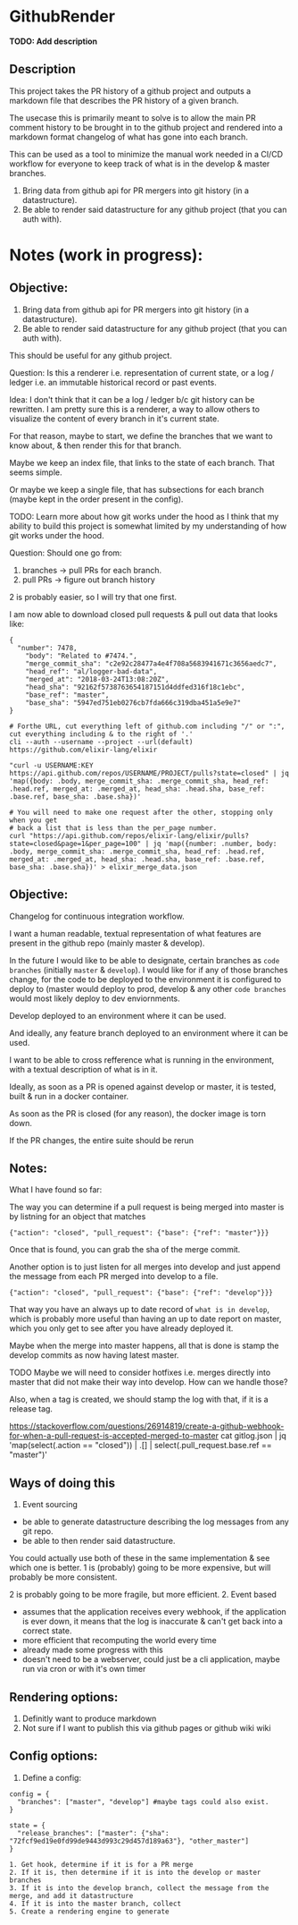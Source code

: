 # GithubRender

**TODO: Add description**

## Description
This project takes the PR history of a github project and outputs a markdown
file that describes the PR history of a given branch.

The usecase this is primarily meant to solve is to allow the main PR comment
history to be brought in to the github project and rendered into a markdown
format changelog of what has gone into each branch. 

This can be used as a tool to minimize the manual work needed in a CI/CD workflow
for everyone to keep track of what is in the develop & master branches.


1. Bring data from github api for PR mergers into git history (in a datastructure).
2. Be able to render said datastructure for any github project (that you can auth with).


# Notes (work in progress):
## Objective:
1. Bring data from github api for PR mergers into git history (in a datastructure).
2. Be able to render said datastructure for any github project (that you can auth with).

This should be useful for any github project.

Question:
Is this a renderer i.e. representation of current state, or a log / ledger i.e.
an immutable historical record or past events.

Idea:
I don't think that it can be a log / ledger b/c git history can be rewritten.
I am pretty sure this is a renderer, a way to allow others to visualize the
content of every branch in it's current state.

For that reason, maybe to start, we define the branches that we want to know
about, & then render this for that branch.

Maybe we keep an index file, that links to the state of each branch. That seems
simple.

Or maybe we keep a single file, that has subsections for each branch (maybe kept
in the order present in the config).

TODO: Learn more about how git works under the hood as I think that my ability
to build this project is somewhat limited by my understanding of how git works
under the hood.

Question:
Should one go from:
1. branches -> pull PRs for each branch.
2. pull PRs -> figure out branch history

2 is probably easier, so I will try that one first.

I am now able to download closed pull requests & pull out data that looks like:
```
{
  "number": 7478,
    "body": "Related to #7474.",
    "merge_commit_sha": "c2e92c28477a4e4f708a5683941671c3656aedc7",
    "head_ref": "al/logger-bad-data",
    "merged_at": "2018-03-24T13:08:20Z",
    "head_sha": "92162f5738763654187151d4ddfed316f18c1ebc",
    "base_ref": "master",
    "base_sha": "5947ed751eb0276cb7fda666c319dba451a5e9e7"
}
```

```
# Forthe URL, cut everything left of github.com including "/" or ":", cut everything including & to the right of '.'
cli --auth --username --project --url(default) https://github.com/elixir-lang/elixir
```

```
"curl -u USERNAME:KEY https://api.github.com/repos/USERNAME/PROJECT/pulls?state=closed" | jq 'map({body: .body, merge_commit_sha: .merge_commit_sha, head_ref: .head.ref, merged_at: .merged_at, head_sha: .head.sha, base_ref: .base.ref, base_sha: .base.sha})'

# You will need to make one request after the other, stopping only when you get
# back a list that is less than the per_page number.
curl "https://api.github.com/repos/elixir-lang/elixir/pulls?state=closed&page=1&per_page=100" | jq 'map({number: .number, body: .body, merge_commit_sha: .merge_commit_sha, head_ref: .head.ref, merged_at: .merged_at, head_sha: .head.sha, base_ref: .base.ref, base_sha: .base.sha})' > elixir_merge_data.json

```


## Objective:
Changelog for continuous integration workflow.

I want a human readable, textual representation of what features are present
in the github repo (mainly master & develop).

In the future I would like to be able to designate, certain branches as
`code branches` (initially `master` & `develop`). I would like for if any of
those branches change, for the code to be deployed to the environment it is 
configured to deploy to (master would deploy to prod, develop & any other
`code branches` would most likely deploy to dev enviornments.

Develop deployed to an environment where it can be used.

And ideally, any feature branch deployed to an environment where it can be used.

I want to be able to cross refference what is running in the environment, with 
a textual description of what is in it.

Ideally, as soon as a PR is opened against develop or master, it is tested, 
built & run in a docker container.

As soon as the PR is closed (for any reason), the docker image is torn down.

If the PR changes, the entire suite should be rerun


## Notes:

What I have found so far:

The way you can determine if a pull request is being merged into master is by
listning for an object that matches

```{"action": "closed", "pull_request": {"base": {"ref": "master"}}}```

Once that is found, you can grab the sha of the merge commit.

Another option is to just listen for all merges into develop and just append
the message from each PR merged into develop to a file.

```{"action": "closed", "pull_request": {"base": {"ref": "develop"}}}```

That way you have an always up to date record of `what is in develop`, which
is probably more useful than having an up to date report on master, which you 
only get to see after you have already deployed it.

Maybe when the merge into master happens, all that is done is stamp the develop
commits as now having latest master.

TODO Maybe we will need to consider hotfixes i.e. merges directly into master
that did not make their way into develop. How can we handle those?

Also, when a tag is created, we should stamp the log with that, if it is a
release tag.

https://stackoverflow.com/questions/26914819/create-a-github-webhook-for-when-a-pull-request-is-accepted-merged-to-master
cat gitlog.json | jq 'map(select(.action == "closed")) | .[] | select(.pull_request.base.ref == "master")'

## Ways of doing this

1. Event sourcing
  - be able to generate datastructure describing the log messages from any git repo.
  - be able to then render said datastructure.

  You could actually use both of these in the same implementation & see which
  one is better. 1 is (probably) going to be more expensive, but will probably
  be more consistent.

  2 is probably going to be more fragile, but more efficient.
2. Event based
  - assumes that the application receives every webhook, if the
  application is ever down, it means that the log is inaccurate & can't get
  back into a correct state.
  - more efficient that recomputing the world every time
  - already made some progress with this
  - doesn't need to be a webserver, could just be a cli application,
    maybe run via cron or with it's own timer

## Rendering options:
1. Definitly want to produce markdown
2. Not sure if I want to publish this via github pages or github wiki wiki

## Config options:
1. Define a config:

```
config = {
  "branches": ["master", "develop"] #maybe tags could also exist.
}

state = {
  "release_branches": ["master": {"sha": "72fcf9ed19e0fd99de9443d993c29d457d189a63"}, "other_master"]
}
```

```
1. Get hook, determine if it is for a PR merge
2. If it is, then determine if it is into the develop or master branches
3. If it is into the develop branch, collect the message from the merge, and add it datastructure
4. If it is into the master branch, collect 
5. Create a rendering engine to generate 
```
